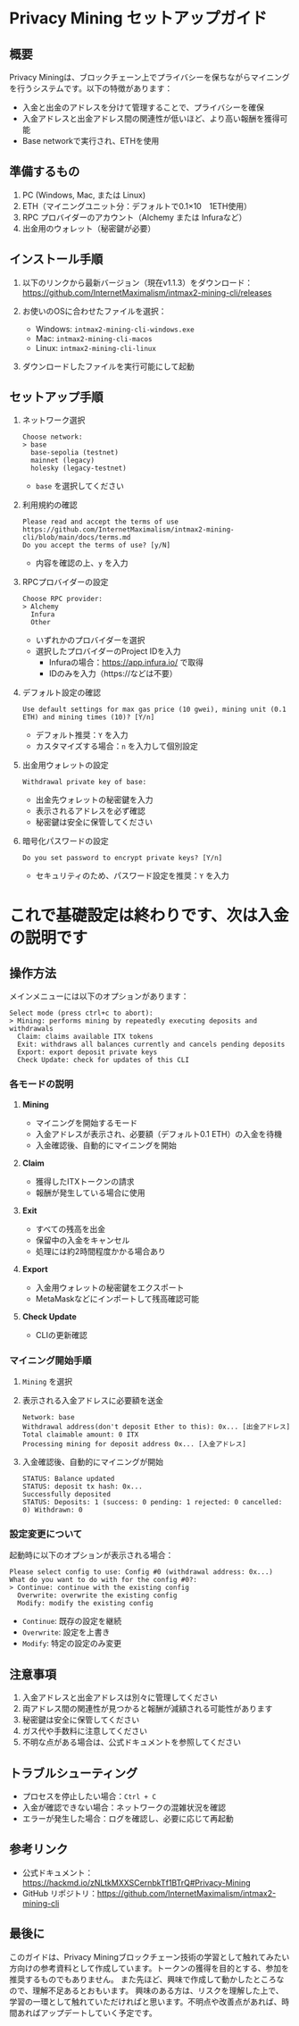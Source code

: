 # Privacy Mining セットアップガイド

## 概要

Privacy Miningは、ブロックチェーン上でプライバシーを保ちながらマイニングを行うシステムです。以下の特徴があります：

- 入金と出金のアドレスを分けて管理することで、プライバシーを確保
- 入金アドレスと出金アドレス間の関連性が低いほど、より高い報酬を獲得可能
- Base networkで実行され、ETHを使用

## 準備するもの

1. PC (Windows, Mac, または Linux)
2. ETH（マイニングユニット分：デフォルトで0.1×10　1ETH使用）
3. RPC プロバイダーのアカウント（Alchemy または Infuraなど）
4. 出金用のウォレット（秘密鍵が必要）

## インストール手順

1. 以下のリンクから最新バージョン（現在v1.1.3）をダウンロード：
   https://github.com/InternetMaximalism/intmax2-mining-cli/releases

2. お使いのOSに合わせたファイルを選択：
   - Windows: `intmax2-mining-cli-windows.exe`
   - Mac: `intmax2-mining-cli-macos`
   - Linux: `intmax2-mining-cli-linux`

3. ダウンロードしたファイルを実行可能にして起動

## セットアップ手順

1. ネットワーク選択
   ```
   Choose network:
   > base
     base-sepolia (testnet)
     mainnet (legacy)
     holesky (legacy-testnet)
   ```
   - `base` を選択してください

2. 利用規約の確認
   ```
   Please read and accept the terms of use
   https://github.com/InternetMaximalism/intmax2-mining-cli/blob/main/docs/terms.md
   Do you accept the terms of use? [y/N]
   ```
   - 内容を確認の上、`y` を入力

3. RPCプロバイダーの設定
   ```
   Choose RPC provider:
   > Alchemy
     Infura
     Other
   ```
   - いずれかのプロバイダーを選択
   - 選択したプロバイダーのProject IDを入力
     - Infuraの場合：https://app.infura.io/ で取得
     - IDのみを入力（https://などは不要）

4. デフォルト設定の確認
   ```
   Use default settings for max gas price (10 gwei), mining unit (0.1 ETH) and mining times (10)? [Y/n]
   ```
   - デフォルト推奨：`Y` を入力
   - カスタマイズする場合：`n` を入力して個別設定

5. 出金用ウォレットの設定
   ```
   Withdrawal private key of base:
   ```
   - 出金先ウォレットの秘密鍵を入力
   - 表示されるアドレスを必ず確認
   - 秘密鍵は安全に保管してください

6. 暗号化パスワードの設定
   ```
   Do you set password to encrypt private keys? [Y/n]
   ```
   - セキュリティのため、パスワード設定を推奨：`Y` を入力

# これで基礎設定は終わりです、次は入金の説明です

## 操作方法

メインメニューには以下のオプションがあります：

```
Select mode (press ctrl+c to abort):
> Mining: performs mining by repeatedly executing deposits and withdrawals
  Claim: claims available ITX tokens
  Exit: withdraws all balances currently and cancels pending deposits
  Export: export deposit private keys
  Check Update: check for updates of this CLI
```

### 各モードの説明

1. **Mining**
   - マイニングを開始するモード
   - 入金アドレスが表示され、必要額（デフォルト0.1 ETH）の入金を待機
   - 入金確認後、自動的にマイニングを開始

2. **Claim**
   - 獲得したITXトークンの請求
   - 報酬が発生している場合に使用

3. **Exit**
   - すべての残高を出金
   - 保留中の入金をキャンセル
   - 処理には約2時間程度かかる場合あり

4. **Export**
   - 入金用ウォレットの秘密鍵をエクスポート
   - MetaMaskなどにインポートして残高確認可能

5. **Check Update**
   - CLIの更新確認

### マイニング開始手順

1. `Mining` を選択
2. 表示される入金アドレスに必要額を送金
   ```
   Network: base
   Withdrawal address(don't deposit Ether to this): 0x... [出金アドレス]
   Total claimable amount: 0 ITX
   Processing mining for deposit address 0x... [入金アドレス]
   ```

3. 入金確認後、自動的にマイニングが開始
   ```
   STATUS: Balance updated
   STATUS: deposit tx hash: 0x...
   Successfully deposited
   STATUS: Deposits: 1 (success: 0 pending: 1 rejected: 0 cancelled: 0) Withdrawn: 0
   ```

### 設定変更について

起動時に以下のオプションが表示される場合：
```
Please select config to use: Config #0 (withdrawal address: 0x...)
What do you want to do with for the config #0?:
> Continue: continue with the existing config
  Overwrite: overwrite the existing config
  Modify: modify the existing config
```

- `Continue`: 既存の設定を継続
- `Overwrite`: 設定を上書き
- `Modify`: 特定の設定のみ変更

## 注意事項

1. 入金アドレスと出金アドレスは別々に管理してください
2. 両アドレス間の関連性が見つかると報酬が減額される可能性があります
3. 秘密鍵は安全に保管してください
4. ガス代や手数料に注意してください
5. 不明な点がある場合は、公式ドキュメントを参照してください

## トラブルシューティング

- プロセスを停止したい場合：`Ctrl + C`
- 入金が確認できない場合：ネットワークの混雑状況を確認
- エラーが発生した場合：ログを確認し、必要に応じて再起動

## 参考リンク

- 公式ドキュメント：https://hackmd.io/zNLtkMXXSCernbkTf1BTrQ#Privacy-Mining
- GitHub リポジトリ：https://github.com/InternetMaximalism/intmax2-mining-cli

## 最後に

このガイドは、Privacy Miningブロックチェーン技術の学習として触れてみたい方向けの参考資料として作成しています。トークンの獲得を目的とする、参加を推奨するものでもありません。
また先ほど、興味で作成して動かしたところなので、理解不足あるとおもいます。
興味のある方は、リスクを理解した上で、学習の一環として触れていただければと思います。不明点や改善点があれば、時間あればアップデートしていく予定です。


